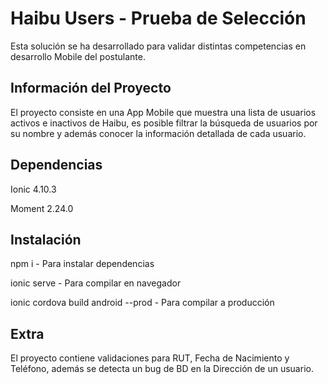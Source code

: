 # Haibu Users - Prueba de Selección
Esta solución se ha desarrollado para validar distintas competencias en desarrollo Mobile del postulante.


## Información del Proyecto
El proyecto consiste en una App Mobile que muestra una lista de usuarios activos e inactivos de Haibu, es posible filtrar la búsqueda de usuarios por su nombre y además conocer la información detallada de cada usuario.


## Dependencias
Ionic 4.10.3

Moment 2.24.0


## Instalación
npm i - Para instalar dependencias

ionic serve - Para compilar en navegador

ionic cordova build android --prod - Para compilar a producción

## Extra
El proyecto contiene validaciones para RUT, Fecha de Nacimiento y Teléfono, además se detecta un bug de BD en la Dirección de un usuario.
